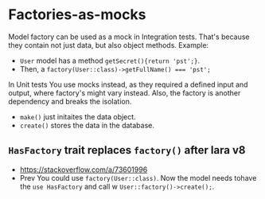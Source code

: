 # Factories-as-mocks

Model factory can be used as a mock in Integration tests.
That's because they contain not just data, but also object methods.
Example:
* `User` model has a method `getSecret(){return 'pst';}`. 
* Then, a `factory(User::class)->getFullName() === 'pst';`

In Unit tests You use mocks instead, as they required a defined input and output, where factory's might vary instead. Also, the factory is another dependency and breaks the isolation.
* `make()` just initaites the data object.
* `create()` stores the data in the database.


## `HasFactory` trait replaces `factory()` after lara v8
* https://stackoverflow.com/a/73601996
* Prev You could use `factory(User::class)`. Now the model needs tohave the `use HasFactory` and call w `User::factory()->create();`.
